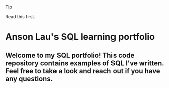 > [!TIP]
> Read this first.

# Anson Lau's SQL learning portfolio

## Welcome to my SQL portfolio! This code repository contains examples of SQL I've written. Feel free to take a look and reach out if you have any questions.
